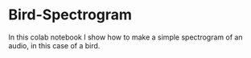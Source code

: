 # Bird-Spectrogram
In this colab notebook I show how to make a simple spectrogram of an audio, in this case of a bird. 
